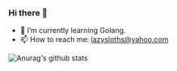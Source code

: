 ### Hi there 👋

- 🌱 I’m currently learning Golang.
- 📫 How to reach me: lazysloths@yahoo.com

![Anurag's github stats](https://github-readme-stats.vercel.app/api?username=polichan&show_icons=true&title_color=fff&icon_color=79ff97&text_color=9f9f9f&bg_color=151515)
